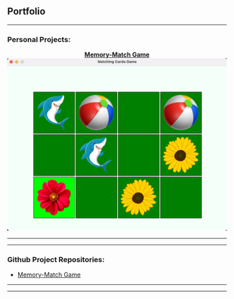 ## Portfolio

---

### Personal Projects:

[<center><b>Memory-Match Game</b></center>](/sample_page)
[<img src="images/Memory-Match.jpg?raw=true"/>](/sample_page)

---

---

### Github Project Repositories:

- [Memory-Match Game](https://github.com/Chirag-Bhardwaj/Memory-Match-Game)


---




---
